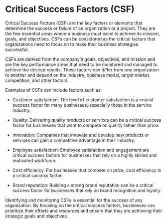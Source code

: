 # Critical Success Factors (CSF)

Critical Success Factors (CSF) are the key factors or elements that determine the success or failure of an organization or a project. They are the few essential areas where a business must excel to achieve its mission, goals, and objectives. CSFs can be considered as the critical factors that organizations need to focus on to make their business strategies successful.

CSFs are derived from the company's goals, objectives, and mission and are the key performance areas that need to be monitored and managed to achieve the desired results. These factors can differ from one organization to another and depend on the industry, business model, target market, competition, and other factors.

Examples of CSFs can include factors such as:

* Customer satisfaction: The level of customer satisfaction is a crucial success factor for many businesses, especially those in the service industry.

* Quality: Delivering quality products or services can be a critical success factor for businesses that want to compete on quality rather than price.

* Innovation: Companies that innovate and develop new products or services can gain a competitive advantage in their industry.

* Employee satisfaction: Employee satisfaction and engagement are critical success factors for businesses that rely on a highly skilled and motivated workforce.

* Cost efficiency: For businesses that compete on price, cost efficiency is a critical success factor.

* Brand reputation: Building a strong brand reputation can be a critical success factor for businesses that rely on brand recognition and loyalty.

Identifying and monitoring CSFs is essential for the success of any organization. By focusing on the critical success factors, businesses can prioritize their efforts and resources and ensure that they are achieving their strategic goals and objectives.
